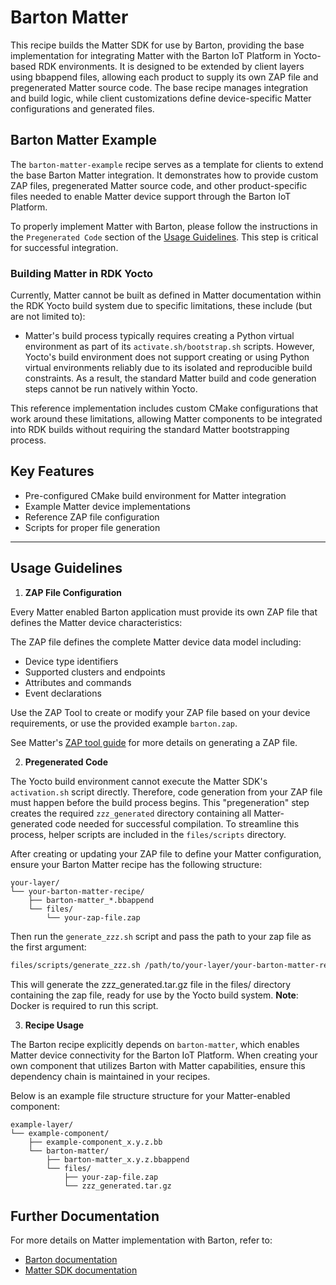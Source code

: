 # Barton Matter
This recipe builds the Matter SDK for use by Barton, providing the base
implementation for integrating Matter with the Barton IoT Platform in Yocto-based
RDK environments. It is designed to be extended by client layers using bbappend
files, allowing each product to supply its own ZAP file and pregenerated Matter
source code. The base recipe manages integration and build logic, while client
customizations define device-specific Matter configurations and generated files.

## Barton Matter Example
The `barton-matter-example` recipe serves as a template for clients to extend
the base Barton Matter integration. It demonstrates how to provide custom ZAP
files, pregenerated Matter source code, and other product-specific files needed
to enable Matter device support through the Barton IoT Platform.

To properly implement Matter with Barton, please follow the instructions in the 
`Pregenerated Code` section of the [Usage Guidelines](#usage-guidelines). This 
step is critical for successful integration.

### Building Matter in RDK Yocto
Currently, Matter cannot be built as defined in Matter documentation within the
RDK Yocto build system due to specific limitations, these include (but are not
limited to):

- Matter's build process typically requires creating a Python virtual environment
  as part of its `activate.sh/bootstrap.sh` scripts. However, Yocto's build
  environment does not support creating or using Python virtual environments
  reliably due to its isolated and reproducible build constraints. As a result,
  the standard Matter build and code generation steps cannot be run natively
  within Yocto.

This reference implementation includes custom CMake configurations that work
around these limitations, allowing Matter components to be integrated into RDK
builds without requiring the standard Matter bootstrapping process.

## Key Features
- Pre-configured CMake build environment for Matter integration
- Example Matter device implementations
- Reference ZAP file configuration
- Scripts for proper file generation

---

## Usage Guidelines
1. **ZAP File Configuration**

Every Matter enabled Barton application must provide its own ZAP file that
defines the Matter device characteristics:

The ZAP file defines the complete Matter device data model including:

- Device type identifiers
- Supported clusters and endpoints
- Attributes and commands
- Event declarations

Use the ZAP Tool to create or modify your ZAP file based on your device
requirements, or use the provided example `barton.zap`.

See Matter's [ZAP tool guide](https://github.com/project-chip/connectedhomeip/blob/master/docs/zap_and_codegen/zap_intro.md)
for more details on generating a ZAP file.

2. **Pregenerated Code**

The Yocto build environment cannot execute the Matter SDK's `activation.sh`
script directly. Therefore, code generation from your ZAP file must happen
before the build process begins. This "pregeneration" step creates the required
`zzz_generated` directory containing all Matter-generated code needed for
successful compilation. To streamline this process, helper scripts are included
in the `files/scripts` directory.

After creating or updating your ZAP file to define your Matter configuration,
ensure your Barton Matter recipe has the following structure:

```
your-layer/
└── your-barton-matter-recipe/
    ├── barton-matter_*.bbappend
    └── files/
        └── your-zap-file.zap
```

Then run the `generate_zzz.sh` script and pass the path to your zap file as the
first argument:

```bash
files/scripts/generate_zzz.sh /path/to/your-layer/your-barton-matter-recipe/files/your-zap-file.zap
```

This will generate the zzz_generated.tar.gz file in the files/ directory containing
the zap file, ready for use by the Yocto build system.
**Note**: Docker is required to run this script.

3. **Recipe Usage**

The Barton recipe explicitly depends on `barton-matter`, which enables Matter
device connectivity for the Barton IoT Platform. When creating your own
component that utilizes Barton with Matter capabilities, ensure this dependency
chain is maintained in your recipes.

Below is an example file structure structure for your Matter-enabled
component:

```
example-layer/
└── example-component/
    ├── example-component_x.y.z.bb
    └── barton-matter/
        ├── barton-matter_x.y.z.bbappend
        └── files/
            ├── your-zap-file.zap
            └── zzz_generated.tar.gz
```

## Further Documentation
For more details on Matter implementation with Barton, refer to:

- [Barton documentation](https://github.com/rdkcentral/BartonCore/tree/main/docs)
- [Matter SDK documentation](https://github.com/project-chip/connectedhomeip/tree/master/docs)
